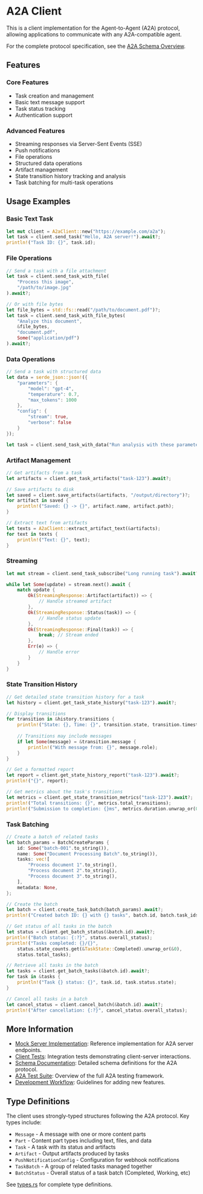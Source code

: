# A2A Client

This is a client implementation for the Agent-to-Agent (A2A) protocol, allowing applications to communicate with any A2A-compatible agent.

For the complete protocol specification, see the [A2A Schema Overview](../docs/schema_overview.md).

## Features

### Core Features
- Task creation and management
- Basic text message support
- Task status tracking
- Authentication support

### Advanced Features
- Streaming responses via Server-Sent Events (SSE)
- Push notifications
- File operations
- Structured data operations
- Artifact management
- State transition history tracking and analysis
- Task batching for multi-task operations

## Usage Examples

### Basic Text Task

```rust
let mut client = A2aClient::new("https://example.com/a2a");
let task = client.send_task("Hello, A2A server!").await?;
println!("Task ID: {}", task.id);
```

### File Operations

```rust
// Send a task with a file attachment
let task = client.send_task_with_file(
    "Process this image", 
    "/path/to/image.jpg"
).await?;

// Or with file bytes
let file_bytes = std::fs::read("/path/to/document.pdf")?;
let task = client.send_task_with_file_bytes(
    "Analyze this document",
    &file_bytes,
    "document.pdf",
    Some("application/pdf")
).await?;
```

### Data Operations

```rust
// Send a task with structured data
let data = serde_json::json!({
    "parameters": {
        "model": "gpt-4",
        "temperature": 0.7,
        "max_tokens": 1000
    },
    "config": {
        "stream": true,
        "verbose": false
    }
});

let task = client.send_task_with_data("Run analysis with these parameters", &data).await?;
```

### Artifact Management

```rust
// Get artifacts from a task
let artifacts = client.get_task_artifacts("task-123").await?;

// Save artifacts to disk
let saved = client.save_artifacts(&artifacts, "/output/directory")?;
for artifact in saved {
    println!("Saved: {} -> {}", artifact.name, artifact.path);
}

// Extract text from artifacts
let texts = A2aClient::extract_artifact_text(&artifacts);
for text in texts {
    println!("Text: {}", text);
}
```

### Streaming

```rust
let mut stream = client.send_task_subscribe("Long running task").await?;

while let Some(update) = stream.next().await {
    match update {
        Ok(StreamingResponse::Artifact(artifact)) => {
            // Handle streamed artifact
        },
        Ok(StreamingResponse::Status(task)) => {
            // Handle status update
        },
        Ok(StreamingResponse::Final(task)) => {
            break; // Stream ended
        },
        Err(e) => {
            // Handle error
        }
    }
}
```

### State Transition History

```rust
// Get detailed state transition history for a task
let history = client.get_task_state_history("task-123").await?;

// Display transitions
for transition in &history.transitions {
    println!("State: {}, Time: {}", transition.state, transition.timestamp);
    
    // Transitions may include messages
    if let Some(message) = &transition.message {
        println!("With message from: {}", message.role);
    }
}

// Get a formatted report
let report = client.get_state_history_report("task-123").await?;
println!("{}", report);

// Get metrics about the task's transitions
let metrics = client.get_state_transition_metrics("task-123").await?;
println!("Total transitions: {}", metrics.total_transitions);
println!("Submission to completion: {}ms", metrics.duration.unwrap_or(0));
```

### Task Batching

```rust
// Create a batch of related tasks
let batch_params = BatchCreateParams {
    id: Some("batch-001".to_string()),
    name: Some("Document Processing Batch".to_string()),
    tasks: vec![
        "Process document 1".to_string(),
        "Process document 2".to_string(),
        "Process document 3".to_string(),
    ],
    metadata: None,
};

// Create the batch
let batch = client.create_task_batch(batch_params).await?;
println!("Created batch ID: {} with {} tasks", batch.id, batch.task_ids.len());

// Get status of all tasks in the batch
let status = client.get_batch_status(&batch.id).await?;
println!("Batch status: {:?}", status.overall_status);
println!("Tasks completed: {}/{}", 
    status.state_counts.get(&TaskState::Completed).unwrap_or(&0),
    status.total_tasks);

// Retrieve all tasks in the batch
let tasks = client.get_batch_tasks(&batch.id).await?;
for task in &tasks {
    println!("Task {} status: {}", task.id, task.status.state);
}

// Cancel all tasks in a batch
let cancel_status = client.cancel_batch(&batch.id).await?;
println!("After cancellation: {:?}", cancel_status.overall_status);
```

## More Information

- [Mock Server Implementation](../mock_server.rs): Reference implementation for A2A server endpoints.
- [Client Tests](./tests/integration_test.rs): Integration tests demonstrating client-server interactions. 
- [Schema Documentation](../docs/schema_overview.md): Detailed schema definitions for the A2A protocol.
- [A2A Test Suite](../../README.md): Overview of the full A2A testing framework.
- [Development Workflow](../../CLAUDE.md#optimal-feature-development-workflow): Guidelines for adding new features.

## Type Definitions

The client uses strongly-typed structures following the A2A protocol. Key types include:

- `Message` - A message with one or more content parts
- `Part` - Content part types including text, files, and data
- `Task` - A task with its status and artifacts
- `Artifact` - Output artifacts produced by tasks
- `PushNotificationConfig` - Configuration for webhook notifications
- `TaskBatch` - A group of related tasks managed together
- `BatchStatus` - Overall status of a task batch (Completed, Working, etc)

See [types.rs](../types.rs) for complete type definitions.